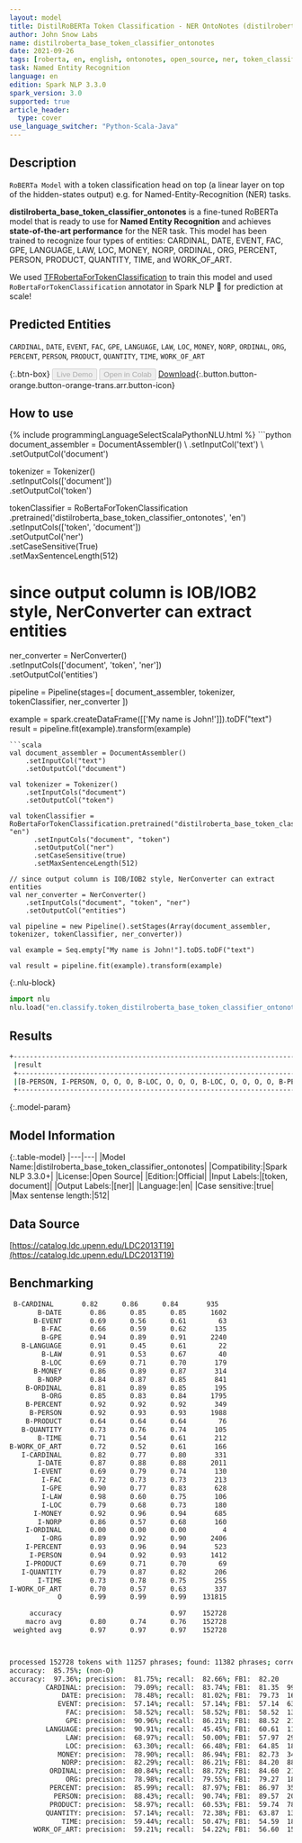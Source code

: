 ```yaml
---
layout: model
title: DistilRoBERTa Token Classification - NER OntoNotes (distilroberta_base_token_classifier_ontonotes)
author: John Snow Labs
name: distilroberta_base_token_classifier_ontonotes
date: 2021-09-26
tags: [roberta, en, english, ontonotes, open_source, ner, token_classification]
task: Named Entity Recognition
language: en
edition: Spark NLP 3.3.0
spark_version: 3.0
supported: true
article_header:
  type: cover
use_language_switcher: "Python-Scala-Java"
---
```


## Description

`RoBERTa Model` with a token classification head on top (a linear layer on top of the hidden-states output) e.g. for Named-Entity-Recognition (NER) tasks.


**distilroberta_base_token_classifier_ontonotes** is a fine-tuned RoBERTa model that is ready to use for **Named Entity Recognition** and achieves **state-of-the-art performance** for the NER task. This model has been trained to recognize four types of entities: CARDINAL, DATE, EVENT, FAC, GPE, LANGUAGE, LAW, LOC, MONEY, NORP, ORDINAL, ORG, PERCENT, PERSON, PRODUCT, QUANTITY, TIME, and WORK_OF_ART.

We used [TFRobertaForTokenClassification](https://huggingface.co/transformers/model_doc/roberta.html#tfrobertafortokenclassification) to train this model and used `RoBertaForTokenClassification` annotator in Spark NLP 🚀 for prediction at scale!

## Predicted Entities

`CARDINAL`, `DATE`, `EVENT`, `FAC`, `GPE`, `LANGUAGE`, `LAW`, `LOC`, `MONEY`, `NORP`, `ORDINAL`, `ORG`, `PERCENT`, `PERSON`, `PRODUCT`, `QUANTITY`, `TIME`, `WORK_OF_ART`

{:.btn-box}
<button class="button button-orange" disabled>Live Demo</button>
<button class="button button-orange" disabled>Open in Colab</button>
[Download](https://s3.amazonaws.com/auxdata.johnsnowlabs.com/public/models/distilroberta_base_token_classifier_ontonotes_en_3.3.0_3.0_1632673971874.zip){:.button.button-orange.button-orange-trans.arr.button-icon}

## How to use



<div class="tabs-box" markdown="1">
{% include programmingLanguageSelectScalaPythonNLU.html %}
```python
document_assembler = DocumentAssembler() \
    .setInputCol('text') \
    .setOutputCol('document')

tokenizer = Tokenizer() \
    .setInputCols(['document']) \
    .setOutputCol('token')

tokenClassifier = RoBertaForTokenClassification \
      .pretrained('distilroberta_base_token_classifier_ontonotes', 'en') \
      .setInputCols(['token', 'document']) \
      .setOutputCol('ner') \
      .setCaseSensitive(True) \
      .setMaxSentenceLength(512)

# since output column is IOB/IOB2 style, NerConverter can extract entities
ner_converter = NerConverter() \
    .setInputCols(['document', 'token', 'ner']) \
    .setOutputCol('entities')

pipeline = Pipeline(stages=[
    document_assembler, 
    tokenizer,
    tokenClassifier,
    ner_converter
])

example = spark.createDataFrame([['My name is John!']]).toDF("text")
result = pipeline.fit(example).transform(example)
```
```scala
val document_assembler = DocumentAssembler() 
    .setInputCol("text") 
    .setOutputCol("document")

val tokenizer = Tokenizer() 
    .setInputCols("document") 
    .setOutputCol("token")

val tokenClassifier = RoBertaForTokenClassification.pretrained("distilroberta_base_token_classifier_ontonotes", "en")
      .setInputCols("document", "token")
      .setOutputCol("ner")
      .setCaseSensitive(true)
      .setMaxSentenceLength(512)

// since output column is IOB/IOB2 style, NerConverter can extract entities
val ner_converter = NerConverter() 
    .setInputCols("document", "token", "ner") 
    .setOutputCol("entities")

val pipeline = new Pipeline().setStages(Array(document_assembler, tokenizer, tokenClassifier, ner_converter))

val example = Seq.empty["My name is John!"].toDS.toDF("text")

val result = pipeline.fit(example).transform(example)
```


{:.nlu-block}
```python
import nlu
nlu.load("en.classify.token_distilroberta_base_token_classifier_ontonotes").predict("""My name is John!""")
```

</div>

## Results

```bash
+------------------------------------------------------------------------------------+
 |result                                                                              |
 +------------------------------------------------------------------------------------+
 |[B-PERSON, I-PERSON, O, O, O, B-LOC, O, O, O, B-LOC, O, O, O, O, B-PERSON, O, O, O, O, B-LOC]|
 +------------------------------------------------------------------------------------+
```

{:.model-param}
## Model Information

{:.table-model}
|---|---|
|Model Name:|distilroberta_base_token_classifier_ontonotes|
|Compatibility:|Spark NLP 3.3.0+|
|License:|Open Source|
|Edition:|Official|
|Input Labels:|[token, document]|
|Output Labels:|[ner]|
|Language:|en|
|Case sensitive:|true|
|Max sentense length:|512|

## Data Source

[https://catalog.ldc.upenn.edu/LDC2013T19](https://catalog.ldc.upenn.edu/LDC2013T19)

## Benchmarking

```bash
 B-CARDINAL       0.82      0.86      0.84       935
       B-DATE       0.86      0.85      0.85      1602
      B-EVENT       0.69      0.56      0.61        63
        B-FAC       0.66      0.59      0.62       135
        B-GPE       0.94      0.89      0.91      2240
   B-LANGUAGE       0.91      0.45      0.61        22
        B-LAW       0.91      0.53      0.67        40
        B-LOC       0.69      0.71      0.70       179
      B-MONEY       0.86      0.89      0.87       314
       B-NORP       0.84      0.87      0.85       841
    B-ORDINAL       0.81      0.89      0.85       195
        B-ORG       0.85      0.83      0.84      1795
    B-PERCENT       0.92      0.92      0.92       349
     B-PERSON       0.92      0.93      0.93      1988
    B-PRODUCT       0.64      0.64      0.64        76
   B-QUANTITY       0.73      0.76      0.74       105
       B-TIME       0.71      0.54      0.61       212
B-WORK_OF_ART       0.72      0.52      0.61       166
   I-CARDINAL       0.82      0.77      0.80       331
       I-DATE       0.87      0.88      0.88      2011
      I-EVENT       0.69      0.79      0.74       130
        I-FAC       0.72      0.73      0.73       213
        I-GPE       0.90      0.77      0.83       628
        I-LAW       0.98      0.60      0.75       106
        I-LOC       0.79      0.68      0.73       180
      I-MONEY       0.92      0.96      0.94       685
       I-NORP       0.86      0.57      0.68       160
    I-ORDINAL       0.00      0.00      0.00         4
        I-ORG       0.89      0.92      0.90      2406
    I-PERCENT       0.93      0.96      0.94       523
     I-PERSON       0.94      0.92      0.93      1412
    I-PRODUCT       0.69      0.71      0.70        69
   I-QUANTITY       0.79      0.87      0.82       206
       I-TIME       0.73      0.78      0.75       255
I-WORK_OF_ART       0.70      0.57      0.63       337
            O       0.99      0.99      0.99    131815

     accuracy                           0.97    152728
    macro avg       0.80      0.74      0.76    152728
 weighted avg       0.97      0.97      0.97    152728



processed 152728 tokens with 11257 phrases; found: 11382 phrases; correct: 9305.
accuracy:  85.75%; (non-O)
accuracy:  97.36%; precision:  81.75%; recall:  82.66%; FB1:  82.20
         CARDINAL: precision:  79.09%; recall:  83.74%; FB1:  81.35  990
             DATE: precision:  78.48%; recall:  81.02%; FB1:  79.73  1654
            EVENT: precision:  57.14%; recall:  57.14%; FB1:  57.14  63
              FAC: precision:  58.52%; recall:  58.52%; FB1:  58.52  135
              GPE: precision:  90.96%; recall:  86.21%; FB1:  88.52  2123
         LANGUAGE: precision:  90.91%; recall:  45.45%; FB1:  60.61  11
              LAW: precision:  68.97%; recall:  50.00%; FB1:  57.97  29
              LOC: precision:  63.30%; recall:  66.48%; FB1:  64.85  188
            MONEY: precision:  78.90%; recall:  86.94%; FB1:  82.73  346
             NORP: precision:  82.29%; recall:  86.21%; FB1:  84.20  881
          ORDINAL: precision:  80.84%; recall:  88.72%; FB1:  84.60  214
              ORG: precision:  78.98%; recall:  79.55%; FB1:  79.27  1808
          PERCENT: precision:  85.99%; recall:  87.97%; FB1:  86.97  357
           PERSON: precision:  88.43%; recall:  90.74%; FB1:  89.57  2040
          PRODUCT: precision:  58.97%; recall:  60.53%; FB1:  59.74  78
         QUANTITY: precision:  57.14%; recall:  72.38%; FB1:  63.87  133
             TIME: precision:  59.44%; recall:  50.47%; FB1:  54.59  180
      WORK_OF_ART: precision:  59.21%; recall:  54.22%; FB1:  56.60  152

```